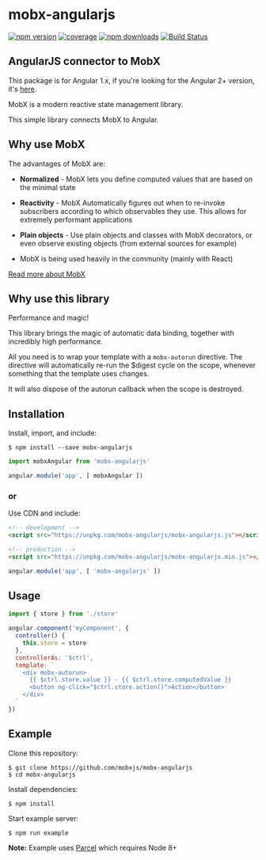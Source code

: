 # mobx-angularjs

[![npm version](https://img.shields.io/npm/v/mobx-angularjs.svg?style=flat-square)](https://www.npmjs.com/package/mobx-angularjs)
[![coverage](https://img.shields.io/codecov/c/github/mobxjs/mobx-angularjs.svg?style=flat-square)](https://codecov.io/gh/mobxjs/mobx-angularjs)
[![npm downloads](https://img.shields.io/npm/dw/mobx-angularjs.svg?style=flat-square)](https://www.npmjs.com/package/mobx-angularjs)
[![Build Status](https://img.shields.io/travis/mobxjs/mobx-angularjs.svg?style=flat-square)](https://travis-ci.org/mobxjs/mobx-angularjs)

## AngularJS connector to MobX
This package is for Angular 1.x, if you're looking for the Angular 2+ version, it's [here](https://github.com/mobxjs/mobx-angular).

MobX is a modern reactive state management library.

This simple library connects MobX to Angular.

## Why use MobX
The advantages of MobX are:

* __Normalized__ - MobX lets you define computed values that are based on the minimal state

* __Reactivity__ - MobX Automatically figures out when to re-invoke subscribers according to which observables they use. This allows for extremely performant applications

* __Plain objects__ - Use plain objects and classes with MobX decorators, or even observe existing objects (from external sources for example)

* MobX is being used heavily in the community (mainly with React)

<a href="http://mobxjs.github.io/mobx" target="_blank">Read more about MobX</a>

## Why use this library
Performance and magic!

This library brings the magic of automatic data binding, together with incredibly high performance.

All you need is to wrap your template with a `mobx-autorun` directive.
The directive will automatically re-run the $digest cycle on the scope, whenever something that the template uses changes.

It will also dispose of the autorun callback when the scope is destroyed.

## Installation

Install, import, and include:
```
$ npm install --save mobx-angularjs
```

```js
import mobxAngular from 'mobx-angularjs'

angular.module('app', [ mobxAngular ])
```

### or

Use CDN and include:

```html
<!-- development -->
<script src="https://unpkg.com/mobx-angularjs/mobx-angularjs.js"></script>

<!-- production -->
<script src="https://unpkg.com/mobx-angularjs/mobx-angularjs.min.js"></script>
```

```js
angular.module('app', [ 'mobx-angularjs' ])
```

## Usage

```js
import { store } from './store'

angular.component('myComponent', {
  controller() {
    this.store = store
  },
  controllerAs: '$ctrl',
  template: `
    <div mobx-autorun>
      {{ $ctrl.store.value }} - {{ $ctrl.store.computedValue }}
      <button ng-click="$ctrl.store.action()">Action</button>
    </div>
  `
})
```

## Example

Clone this repository:

```
$ git clone https://github.com/mobxjs/mobx-angularjs
$ cd mobx-angularjs
```

Install dependencies:

```
$ npm install
```

Start example server:

```
$ npm run example
```

__Note:__ Example uses [Parcel](https://parceljs.org/) which requires Node 8+
